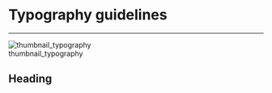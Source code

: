 
# Typography guidelines

---

  
![thumbnail_typography](https://studio-assets.supernova.io/design-systems/27883/1ed02fcd-c475-4938-b04b-8f4cc37f3c40.png)  
thumbnail_typography  


## Heading